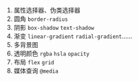 1. 属性选择器、伪类选择器
2. 圆角 `border-radius`
3. 阴影 `box-shadow` `text-shadow`
4. 渐变 `linear-gradient` `radial-gradient`……
5. 多背景图
6. 透明颜色 `rgba` `hsla` `opacity`
7. 布局 `flex` `grid`
8. 媒体查询 `@media`
